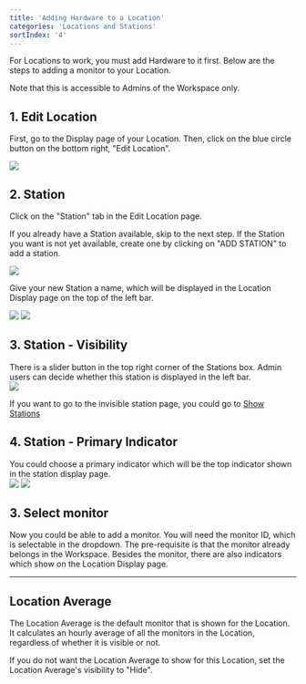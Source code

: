 ```yaml
---
title: 'Adding Hardware to a Location'
categories: 'Locations and Stations'
sortIndex: '4'
---
```

For Locations to work, you must add Hardware to it first. Below are the steps to adding a monitor to your Location.

Note that this is accessible to Admins of the Workspace only.  

## 1. Edit Location 
 
First, go to the Display page of your Location. Then, click on the blue circle button on the bottom right, "Edit Location".

![](https://user-images.githubusercontent.com/26155270/30477487-f07daf1a-9a3f-11e7-978f-0e6490f89ed3.jpg) 

## 2. Station

Click on the "Station" tab in the Edit Location page. 

If you already have a Station available, skip to the next step. If the Station you want is not yet available, create one by clicking on "ADD STATION" to add a station. 

![](https://user-images.githubusercontent.com/26155270/30535662-aad56dce-9c95-11e7-849c-cf2cfb9facea.jpg)

Give your new Station a name, which will be displayed in the Location Display page on the top of the left bar.

![](https://user-images.githubusercontent.com/26155270/30802954-a0125980-a21a-11e7-9475-d2c3c61824a5.jpg)
![](https://user-images.githubusercontent.com/26155270/30803086-0169eae0-a21b-11e7-8b29-4a90e4bc2bf8.jpg)   

## 3. Station - Visibility

There is a slider button in the top right corner of the Stations box. Admin users can decide whether this station is displayed in the left bar.  
![](https://user-images.githubusercontent.com/26155270/30803367-f28f1aa8-a21b-11e7-8ea9-f930571ebd3d.jpg)   

If you want to go to the invisible station page, you could go to [Show Stations](/Stations:-Show-Stations) 

## 4. Station - Primary Indicator

You could choose a primary indicator which will be the top indicator shown in the station display page.  
![](https://user-images.githubusercontent.com/26155270/30803895-ead80016-a21d-11e7-8311-79aa3463f7a5.jpg)
![](https://user-images.githubusercontent.com/26155270/30804059-878f03dc-a21e-11e7-9267-1ff32d00aa89.jpg)

## 3. Select monitor 

Now you could be able to add a monitor. You will need the monitor ID, which is selectable in the dropdown. The pre-requisite is that the monitor already belongs in the Workspace. Besides the monitor, there are also indicators which show on the Location Display page.

-----

## Location Average

The Location Average is the default monitor that is shown for the Location. It calculates an hourly average of all the monitors in the Location, regardless of whether it is visible or not.

If you do not want the Location Average to show for this Location, set the Location Average's visibility to "Hide".